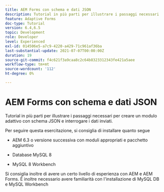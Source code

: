 ```yaml
---
title: AEM Forms con schema e dati JSON
description: Tutorial in più parti per illustrare i passaggi necessari per creare un modulo adattivo con schema JSON e interrogare i dati inviati.
feature: Adaptive Forms
doc-type: Tutorial
version: 6.4,6.5
topic: Development
role: Developer
level: Experienced
exl-id: 014506e5-a7c9-4220-a429-71c961af36ba
last-substantial-update: 2021-07-07T00:00:00Z
duration: 19
source-git-commit: f4c621f3a9caa8c2c64b8323312343fe421a5aee
workflow-type: tm+mt
source-wordcount: '112'
ht-degree: 0%

---
```


# AEM Forms con schema e dati JSON

Tutorial in più parti per illustrare i passaggi necessari per creare un modulo adattivo con schema JSON e interrogare i dati inviati.

Per seguire questa esercitazione, si consiglia di installare quanto segue

* AEM 6.3 o versione successiva con moduli appropriati e pacchetto aggiuntivo

* Database MySQL 8

* MySQL 8 Workbench

Si consiglia inoltre di avere un certo livello di esperienza con AEM e AEM Forms. È inoltre necessario avere familiarità con l&#39;installazione di MySQL DB e MySQL Workbench
